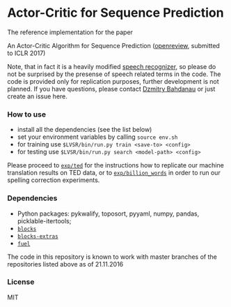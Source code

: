 # Actor-Critic for Sequence Prediction

The reference implementation for the paper

An Actor-Critic Algorithm for Sequence Prediction
([openreview](https://openreview.net/pdf?id=SJDaqqveg), submitted to ICLR 2017)

Note, that in fact it is a heavily modified [speech
recognizer](https://github.com/rizar/attention-lvcsr), so please do not be
surprised by the presense of speech related terms in the code. The code is
provided only for replication purposes, further development is not planned.
If you have questions, please contact [Dzmitry Bahdanau](https://mila.umontreal.ca/en/person/dzmitry-bahdanau/)
or just create an issue here.


### How to use

- install all the dependencies (see the list below)
- set your environment variables by calling `source env.sh`
- for training use `$LVSR/bin/run.py train <save-to> <config>`
- for testing use `$LVSR/bin/run.py search <model-path> <config>`

Please proceed to [`exp/ted`](exp/ted/README.md) for the instructions how
to replicate our machine translation results on TED data, or to 
[`exp/billion_words`](exp/billion_words/README.md)
in order to run our spelling correction experiments.

### Dependencies

- Python packages: pykwalify, toposort, pyyaml, numpy, pandas, picklable-itertools;
- [`blocks`](https://github.com/mila-udem/blocks)
- [`blocks-extras`](https://github.com/mila-udem/blocks-extras)
- [`fuel`](https://github.com/mila-udem/fuel)

The code in this repository is known to work with master branches of the
repositories listed above as of 21.11.2016

### License

MIT
